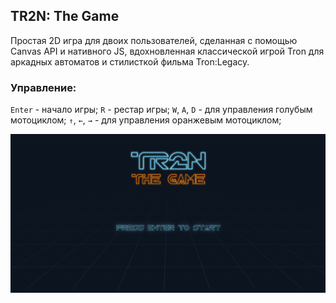 ## TR2N: The Game

Простая 2D игра для двоих пользователей, сделанная с помощью Canvas API и нативного JS, вдохновленная классической игрой Tron для аркадных автоматов и стилисткой фильма Tron:Legacy.

### Управление:

`Enter` - начало игры;
`R` - рестар игры;
`W`, `A`, `D` - для управления голубым мотоциклом;
`↑`, `←`, `→` - для управления оранжевым мотоциклом;

![](https://github.com/neretin-trike/tr2n/blob/master/screenshot.PNG)
